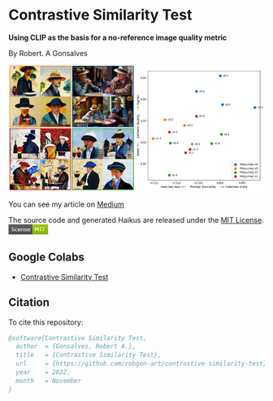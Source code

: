 # **Contrastive Similarity Test**
**Using CLIP as the basis for a no-reference image quality metric**

By Robert. A Gonsalves</br>

![image](https://raw.githubusercontent.com/robgon-art/contrastive-similarity-test/main/images/pics_and_graph_med.png)

You can see my article on [Medium](https://medium.com/p/4d20980a96f7/edit7)

The source code and generated Haikus are released under the [MIT License](https://raw.githubusercontent.com/robgon-art/contrastive-similarity-test/main/LICENSE).</br>
![MIT License](https://raw.githubusercontent.com/robgon-art/contrastive-similarity-test/main/images/mit_license.png)

## Google Colabs
* [Contrastive Similarity Test](https://colab.research.google.com/github/robgon-art/contrastive-similarity-test/blob/main/Contrastive_Similarity_Test.ipynb)

## Citation
To cite this repository:

```bibtex
@software{Contrastive Similarity Test,
  author  = {Gonsalves, Robert A.},
  title   = {Contrastive Similarity Test},
  url     = {https://github.com/robgon-art/contrastive-similarity-test},
  year    = 2022,
  month   = November
}
```

